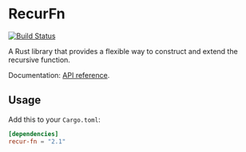 # RecurFn

[![Build Status](https://dev.azure.com/jason5lee/rust-recur-fn/_apis/build/status/Jason5Lee.rust-recur-fn?branchName=master)](https://dev.azure.com/jason5lee/rust-recur-fn/_build/latest?definitionId=12&branchName=master)

A Rust library that provides a flexible way to construct and extend the recursive function.

Documentation: [API reference](https://docs.rs/recur-fn).

## Usage

Add this to your `Cargo.toml`:

```toml
[dependencies]
recur-fn = "2.1"
```
